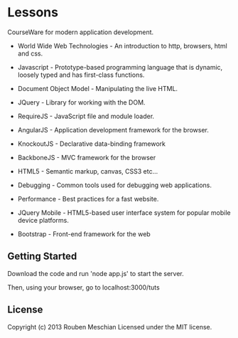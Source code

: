 # Lessons

CourseWare for modern application development.

*  World Wide Web Technologies - An introduction to http, browsers, html and css.
*  Javascript - Prototype-based programming language that is dynamic, loosely typed and has first-class functions.
*  Document Object Model - Manipulating the live HTML.
*  JQuery - Library for working with the DOM.
*  RequireJS - JavaScript file and module loader.
*  AngularJS - Application development framework for the browser.
*  KnockoutJS - Declarative data-binding framework

*  BackboneJS - MVC framework for the browser
*  HTML5 - Semantic markup, canvas, CSS3 etc...
*  Debugging - Common tools used for debugging web applications.
*  Performance - Best practices for a fast website.
*  JQuery Mobile - HTML5-based user interface system for popular mobile device platforms.
*  Bootstrap - Front-end framework for the web

## Getting Started
Download the code and run 'node app.js' to start the server.

Then, using your browser, go to localhost:3000/tuts

## License
Copyright (c) 2013 Rouben Meschian
Licensed under the MIT license.
